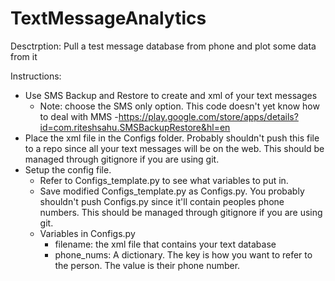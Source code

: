# TextMessageAnalytics
Desctrption: Pull a test message database from phone and plot some data from it

Instructions:
- Use SMS Backup and Restore to create and xml of your text messages
   - Note: choose the SMS only option. This code doesn't yet know how to deal with MMS
   -https://play.google.com/store/apps/details?id=com.riteshsahu.SMSBackupRestore&hl=en
- Place the xml file in the Configs folder. Probably shouldn't push this file to a repo since all your text messages will be on the web. This should be managed through gitignore if you are using git. 
- Setup the config file. 
	- Refer to Configs_template.py to see what variables to put in. 
	- Save modified Configs_template.py as Configs.py. You probably shouldn't push Configs.py since it'll contain peoples phone numbers. This should be managed through gitignore if you are using git. 
	- Variables in Configs.py
		- filename: the xml file that contains your text database
		- phone_nums: A dictionary. The key is how you want to refer to the person. The value is their phone number. 
